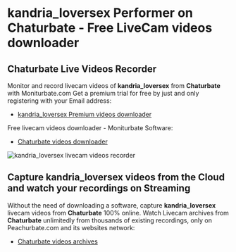 # kandria_loversex Performer on Chaturbate - Free LiveCam videos downloader

## Chaturbate Live Videos Recorder

Monitor and record livecam videos of **kandria_loversex** from **Chaturbate** with Moniturbate.com
Get a premium trial for free by just and only registering with your Email address:
* [kandria_loversex Premium videos downloader](https://moniturbate.com/request-demo-licence-key.html)

Free livecam videos downloader - Moniturbate Software:
* [Chaturbate videos downloader](https://moniturbate.com/moniturbate-download-software.html)

![kandria_loversex livecam videos recorder](https://peachurnet.com/templates/moniturbate-software.png)


## Capture kandria_loversex videos from the Cloud and watch your recordings on Streaming

Without the need of downloading a software, capture **kandria_loversex** livecam videos from **Chaturbate** 100% online.
Watch Livecam archives from **Chaturbate** unlimitedly from thousands of existing recordings, only on Peachurbate.com and its websites network:
* [Chaturbate videos archives](https://peachurnet.com/)